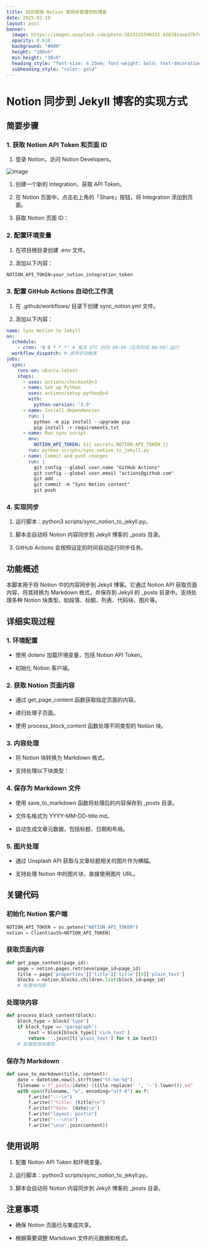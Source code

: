 ```yaml
---
title: 如何使用 Notion 来同步管理你的博客
date: 2025-02-19
layout: post
banner:
  image: https://images.unsplash.com/photo-1623325596331-456381aee37b?crop=entropy&cs=tinysrgb&fit=max&fm=jpg&ixid=M3w2OTIwMzJ8MHwxfHJhbmRvbXx8fHx8fHx8fDE3Mzk5NzQ2ODJ8&ixlib=rb-4.0.3&q=80&w=1080
  opacity: 0.618
  background: "#000"
  height: "100vh"
  min_height: "38vh"
  heading_style: "font-size: 4.25em; font-weight: bold; text-decoration: underline"
  subheading_style: "color: gold"
---
```


# Notion 同步到 Jekyll 博客的实现方式

## 简要步骤

### 1. 获取 Notion API Token 和页面 ID

1. 登录 Notion，访问 Notion Developers。

![image](https://prod-files-secure.s3.us-west-2.amazonaws.com/a7a0cc5a-89b9-4cda-8686-1fba0ca52f40/d19c1afe-dea5-4312-9333-786b0ba83054/image.png?X-Amz-Algorithm=AWS4-HMAC-SHA256&X-Amz-Content-Sha256=UNSIGNED-PAYLOAD&X-Amz-Credential=ASIAZI2LB4664YDMNVPU%2F20250219%2Fus-west-2%2Fs3%2Faws4_request&X-Amz-Date=20250219T141802Z&X-Amz-Expires=3600&X-Amz-Security-Token=IQoJb3JpZ2luX2VjEHsaCXVzLXdlc3QtMiJGMEQCIDiysjTREtxV5FHB%2F%2B2szLfqQwR3RgARHmH50e0O2GJbAiBVWPnLMXovIIGlyQNnw3ePo5IxJWWP%2F7UZr9Bw3XIUdSqIBAik%2F%2F%2F%2F%2F%2F%2F%2F%2F%2F8BEAAaDDYzNzQyMzE4MzgwNSIMINPOjksZdcNmeh%2FRKtwD1oi9Sd5ZOrOEV45ELAXx86ocY5DA494Pb2us41Q7AH0oSq3TVH%2BjLRY9OwpH39CaCIFicHWX1AvtlyW1sAElG1yMwE6Hy4LA46gydKOJXn8cY4fT2drwpk6Pbt2RKAWLVIXhUJcR%2BV5KbH6cSF5EtC5uITh4CUt8ypfe25uKdo8Wkm%2FFRKhbyaxwNDyKGDLRoiXgxOcXZb0aW1qe3ugxif1jHYaSPNgdR1l6epG7yhdNr1tixjyEQkJ3Ngr2wvqE2lbqItF9atRAwdpiDJcyi9LE%2BU0yCkVdMZfRSmAP%2FXMgbnubUIT2DL3ObrnG0XkBpt4xGygL4k2efOh9m0mscJrPRdp9zekQ4DQd7CDKiFKIU7jvJc0N6Q3mp%2BmBMaTHm3jk5GqhlMuH3JJTnT0SAe5LfxXWOyXC3lP0M3nJFO2YOQM7lLLOGEbL6Ba1hK%2BX5fXEN4JkyuQUxb8lnJRnciv4D5xbCXi%2BnTIsu%2BLHGcF0C0zxP8KbNN%2F9KBItqWAKeOdZx1G2Hh%2F3ReRe6z4Dt66wfRKPVXPL9DAltUMXzdaAKCqVAKCJ4669UoM4KWUgXr0cGJN9feakDKSQ%2FdGRAVvuTA3JyWtEt7BKdh7oxOFKv7s4qk3rLTuvfLgwrPvWvQY6pgH%2BCwOHjW7lpzlWe5myAzxGXdfmQZCQSETAcTP2O5IfnR7x8%2Fc3iKWAUUuY4102wva50eIrclk9%2BtOvCNLjqzzf683kpsW%2Bg6OPj0STLp%2Bhjy5%2BaQmH4UrS%2FcE4YKe095UX%2FuUzfnnsaBnWOpEiMoRAONApvrKRtMlwFOLBVXoD2YF8ix72LKPHL9wQgscmsTHxMD%2F6TGswmycftjnDs%2BuoyXrJYk2r&X-Amz-Signature=a3211ea4063ae3bb9bcd8fd77739c843b6ed9cd20fe6715cf2bc109fec4a382b&X-Amz-SignedHeaders=host&x-id=GetObject)

1. 创建一个新的 Integration，获取 API Token。

1. 在 Notion 页面中，点击右上角的「Share」按钮，将 Integration 添加到页面。

1. 获取 Notion 页面 ID：


### 2. 配置环境变量

1. 在项目根目录创建 .env 文件。

1. 添加以下内容：

```javascript
NOTION_API_TOKEN=your_notion_integration_token
```

### 3. 配置 GitHub Actions 自动化工作流

1. 在 .github/workflows/ 目录下创建 sync_notion.yml 文件。

1. 添加以下内容：

```yaml
name: Sync Notion to Jekyll
on:
  schedule:
    - cron: '0 0 * * *' # 每天 UTC 时间 00:00（北京时间 08:00）运行
  workflow_dispatch: # 支持手动触发
jobs:
  sync:
    runs-on: ubuntu-latest
    steps:
      - uses: actions/checkout@v3
      - name: Set up Python
        uses: actions/setup-python@v4
        with:
          python-version: '3.9'
      - name: Install dependencies
        run: |
          python -m pip install --upgrade pip
          pip install -r requirements.txt
      - name: Run sync script
        env:
          NOTION_API_TOKEN: ${{ secrets.NOTION_API_TOKEN }}
        run: python scripts/sync_notion_to_jekyll.py
      - name: Commit and push changes
        run: |
          git config --global user.name "GitHub Actions"
          git config --global user.email "actions@github.com"
          git add .
          git commit -m "Sync Notion content"
          git push
```

### 4. 实现同步

1. 运行脚本：python3 scripts/sync_notion_to_jekyll.py。

1. 脚本会自动将 Notion 内容同步到 Jekyll 博客的 _posts 目录。

1. GitHub Actions 会按照设定的时间自动运行同步任务。

## 功能概述

本脚本用于将 Notion 中的内容同步到 Jekyll 博客。它通过 Notion API 获取页面内容，将其转换为 Markdown 格式，并保存到 Jekyll 的 _posts 目录中。支持处理多种 Notion 块类型，如段落、标题、列表、代码块、图片等。

## 详细实现过程

### 1. 环境配置

- 使用 dotenv 加载环境变量，包括 Notion API Token。

- 初始化 Notion 客户端。

### 2. 获取 Notion 页面内容

- 通过 get_page_content 函数获取指定页面的内容。

- 递归处理子页面。

- 使用 process_block_content 函数处理不同类型的 Notion 块。

### 3. 内容处理

- 将 Notion 块转换为 Markdown 格式。

- 支持处理以下块类型：


### 4. 保存为 Markdown 文件

- 使用 save_to_markdown 函数将处理后的内容保存到 _posts 目录。

- 文件名格式为 YYYY-MM-DD-title.md。

- 自动生成文章元数据，包括标题、日期和布局。

### 5. 图片处理

- 通过 Unsplash API 获取与文章标题相关的图片作为横幅。

- 支持处理 Notion 中的图片块，直接使用图片 URL。

## 关键代码

### 初始化 Notion 客户端

```python
NOTION_API_TOKEN = os.getenv("NOTION_API_TOKEN")
notion = Client(auth=NOTION_API_TOKEN)
```

### 获取页面内容

```python
def get_page_content(page_id):
    page = notion.pages.retrieve(page_id=page_id)
    title = page['properties']['title']['title'][0]['plain_text']
    blocks = notion.blocks.children.list(block_id=page_id)
    # 处理块内容
```

### 处理块内容

```python
def process_block_content(block):
    block_type = block['type']
    if block_type == 'paragraph':
        text = block[block_type]['rich_text']
        return ''.join([t['plain_text'] for t in text])
    # 处理其他块类型
```

### 保存为 Markdown

```python
def save_to_markdown(title, content):
    date = datetime.now().strftime("%Y-%m-%d")
    filename = f"_posts/{date}-{title.replace(' ', '-').lower()}.md"
    with open(filename, "w", encoding="utf-8") as f:
        f.write("---\n")
        f.write(f"title: {title}\n")
        f.write(f"date: {date}\n")
        f.write("layout: post\n")
        f.write("---\n\n")
        f.write("\n\n".join(content))
```

## 使用说明

1. 配置 Notion API Token 和环境变量。

1. 运行脚本：python3 scripts/sync_notion_to_jekyll.py。

1. 脚本会自动将 Notion 内容同步到 Jekyll 博客的 _posts 目录。

## 注意事项

- 确保 Notion 页面已与集成共享。

- 根据需要调整 Markdown 文件的元数据和格式。